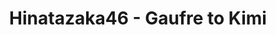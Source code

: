 ---
layout: videojs
title: Hinatazaka46 - Gaufre to Kimi
description: >+
    Lyrics : Yasushi Akimoto
    
    Music & Arrangement : Yuki Tsujimura, Ken Ito
    
    Director: Yusuke Koroyasu
    
    Choreographer: Iripon
    
    Producer : Hiroaki Watanabe
    
    Production : PARADE Tokyo

    Translation by @sasori39883522
id: jOXTRQghPwIr
lang: en
subtitles: 日向坂46ゴーフルと君.en.vtt
video_url: https://youtu.be/hfnS1AUCf5I
thumbnail: https://i.ytimg.com/vi/hfnS1AUCf5I/maxresdefault.jpg
plink: https://hinatacampaign.github.io/gaufre-to-kimi.html
upload_date: 2022-05-17
---